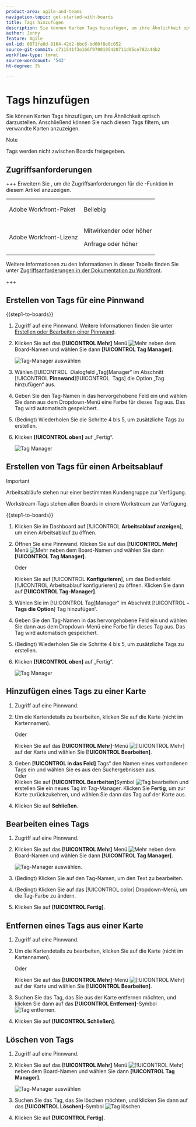 ```yaml
---
product-area: agile-and-teams
navigation-topic: get-started-with-boards
title: Tags hinzufügen
description: Sie können Karten Tags hinzufügen, um ihre Ähnlichkeit optisch darzustellen. Anschließend können Sie nach diesen Tags filtern, um verwandte Karten anzuzeigen.
author: Jenny
feature: Agile
exl-id: 0071fa0d-8164-42d2-bbc6-bd60f8e0c052
source-git-commit: c711541f3e166f9700195420711d95ce782a44b2
workflow-type: tm+mt
source-wordcount: '543'
ht-degree: 3%

---
```


# Tags hinzufügen

Sie können Karten Tags hinzufügen, um ihre Ähnlichkeit optisch darzustellen. Anschließend können Sie nach diesen Tags filtern, um verwandte Karten anzuzeigen.

>[!NOTE]
>
>Tags werden nicht zwischen Boards freigegeben.

## Zugriffsanforderungen

+++ Erweitern Sie , um die Zugriffsanforderungen für die -Funktion in diesem Artikel anzuzeigen.

<table style="table-layout:auto"> 
 <col> 
 <col> 
 <tbody> 
  <tr> 
   <td role="rowheader">Adobe Workfront-Paket</td> 
   <td> <p>Beliebig</p> </td> 
  </tr> 
  <tr> 
   <td role="rowheader">Adobe Workfront-Lizenz</td> 
   <td> 
   <p>Mitwirkender oder höher</p> 
   <p>Anfrage oder höher</p>
   </td> 
  </tr> 
 </tbody> 
</table>

Weitere Informationen zu den Informationen in dieser Tabelle finden Sie unter [Zugriffsanforderungen in der Dokumentation zu Workfront](/help/quicksilver/administration-and-setup/add-users/access-levels-and-object-permissions/access-level-requirements-in-documentation.md).

+++

## Erstellen von Tags für eine Pinnwand

{{step1-to-boards}}

1. Zugriff auf eine Pinnwand. Weitere Informationen finden Sie unter [Erstellen oder Bearbeiten einer Pinnwand](../../agile/get-started-with-boards/create-edit-board.md).
1. Klicken Sie auf das **[!UICONTROL Mehr]** Menü ![Mehr](assets/more-icon-spectrum.png) neben dem Board-Namen und wählen Sie dann **[!UICONTROL Tag Manager]**.

   ![Tag-Manager auswählen](assets/boards-tagmanager-350x189.png)

1. Wählen [!UICONTROL &#x200B; Dialogfeld „Tag]Manager“ im Abschnitt [!UICONTROL **Pinnwand**]&#x200B;[!UICONTROL &#x200B; Tags] die Option „Tag hinzufügen“ aus.
1. Geben Sie den Tag-Namen in das hervorgehobene Feld ein und wählen Sie dann aus dem Dropdown-Menü eine Farbe für dieses Tag aus. Das Tag wird automatisch gespeichert.
1. (Bedingt) Wiederholen Sie die Schritte 4 bis 5, um zusätzliche Tags zu erstellen.
1. Klicken **[!UICONTROL oben]** auf „Fertig“.

   ![Tag Manager](assets/tag-manager-2023.png)

## Erstellen von Tags für einen Arbeitsablauf

>[!IMPORTANT]
>
>Arbeitsabläufe stehen nur einer bestimmten Kundengruppe zur Verfügung.

Workstream-Tags stehen allen Boards in einem Workstream zur Verfügung.

{{step1-to-boards}}

1. Klicken Sie im Dashboard auf [!UICONTROL **Arbeitsablauf anzeigen**], um einen Arbeitsablauf zu öffnen.
1. Öffnen Sie eine Pinnwand. Klicken Sie auf das **[!UICONTROL Mehr]** Menü ![Mehr](assets/more-icon-spectrum.png) neben dem Board-Namen und wählen Sie dann **[!UICONTROL Tag Manager]**.

   Oder

   Klicken Sie auf [!UICONTROL **Konfigurieren**], um das Bedienfeld [!UICONTROL Arbeitsablauf konfigurieren] zu öffnen. Klicken Sie dann auf **[!UICONTROL Tag-Manager]**.

1. Wählen Sie im [!UICONTROL Tag]Manager“ im Abschnitt [!UICONTROL **-Tags die Option**] Tag hinzufügen“.
1. Geben Sie den Tag-Namen in das hervorgehobene Feld ein und wählen Sie dann aus dem Dropdown-Menü eine Farbe für dieses Tag aus. Das Tag wird automatisch gespeichert.
1. (Bedingt) Wiederholen Sie die Schritte 4 bis 5, um zusätzliche Tags zu erstellen.
1. Klicken **[!UICONTROL oben]** auf „Fertig“.

   ![Tag Manager](assets/tag-manager-workstreams.png)

## Hinzufügen eines Tags zu einer Karte

1. Zugriff auf eine Pinnwand.
1. Um die Kartendetails zu bearbeiten, klicken Sie auf die Karte (nicht im Kartennamen).

   Oder

   Klicken Sie auf das **[!UICONTROL Mehr]**-Menü ![[!UICONTROL Mehr]](assets/more-icon-spectrum.png) auf der Karte und wählen Sie **[!UICONTROL Bearbeiten]**.

1. Geben **[!UICONTROL in das Feld]** Tags“ den Namen eines vorhandenen Tags ein und wählen Sie es aus den Suchergebnissen aus.\
   Oder\
   Klicken Sie auf **[!UICONTROL Bearbeiten]**&#x200B;Symbol ![Tag bearbeiten](assets/boards-edittag-30x29.png) und erstellen Sie ein neues Tag im Tag-Manager. Klicken Sie **Fertig**, um zur Karte zurückzukehren, und wählen Sie dann das Tag auf der Karte aus.
1. Klicken Sie auf **Schließen**.

## Bearbeiten eines Tags

1. Zugriff auf eine Pinnwand.
1. Klicken Sie auf das **[!UICONTROL Mehr]** Menü ![Mehr](assets/more-icon-spectrum.png) neben dem Board-Namen und wählen Sie dann **[!UICONTROL Tag Manager]**.

   ![Tag-Manager auswählen.](assets/boards-tagmanager-350x189.png)

1. (Bedingt) Klicken Sie auf den Tag-Namen, um den Text zu bearbeiten.
1. (Bedingt) Klicken Sie auf das [!UICONTROL color] Dropdown-Menü, um die Tag-Farbe zu ändern.
1. Klicken Sie auf **[!UICONTROL Fertig]**.

## Entfernen eines Tags aus einer Karte

1. Zugriff auf eine Pinnwand.
1. Um die Kartendetails zu bearbeiten, klicken Sie auf die Karte (nicht im Kartennamen).

   Oder

   Klicken Sie auf das **[!UICONTROL Mehr]**-Menü ![[!UICONTROL Mehr]](assets/more-icon-spectrum.png) auf der Karte und wählen Sie **[!UICONTROL Bearbeiten]**.

1. Suchen Sie das Tag, das Sie aus der Karte entfernen möchten, und klicken Sie dann auf das **[!UICONTROL Entfernen]**-Symbol ![Tag entfernen](assets/copy-of-boards-remove-30x23.png).
1. Klicken Sie auf **[!UICONTROL Schließen]**.

## Löschen von Tags

1. Zugriff auf eine Pinnwand.
1. Klicken Sie auf das **[!UICONTROL Mehr]** Menü ![[!UICONTROL Mehr]](assets/more-icon-spectrum.png) neben dem Board-Namen und wählen Sie dann **[!UICONTROL Tag Manager]**.

   ![Tag-Manager auswählen](assets/boards-tagmanager-350x189.png)

1. Suchen Sie das Tag, das Sie löschen möchten, und klicken Sie dann auf das **[!UICONTROL Löschen]**-Symbol ![Tag löschen](assets/copy-of-boards-delete-30x27.png).
1. Klicken Sie auf **[!UICONTROL Fertig]**.
